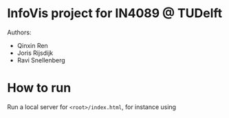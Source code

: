 # InfoVis project for IN4089 @ TUDelft
Authors:
- Qinxin Ren
- Joris Rijsdijk
- Ravi Snellenberg 


# How to run
Run a local server for ```<root>/index.html```, for instance using

